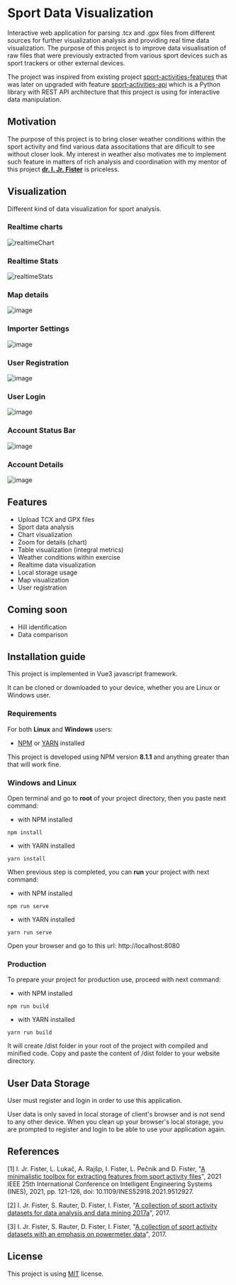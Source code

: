 # Sport Data Visualization

Interactive web application for parsing .tcx and .gpx files from different sources for further visualization analysis and providing real time data visualization. The purpose of this project is to improve data visualisation of raw files that were previously extracted from various sport devices such as sport trackers or other external devices. 

The project was inspired from existing project <a href="https://github.com/firefly-cpp/sport-activities-features">sport-activities-features</a> that was later on upgraded with feature <a href="https://github.com/alenrajsp/sport-activities-features-api">sport-activities-api</a> which is a Python library with REST API architecture that this project is using for interactive data manipulation.

## Motivation

The purpose of this project is to bring closer weather conditions within the sport activity and find various data associtations that are dificult to see without closer look. My interest in weather also motivates me to implement such feature in matters of rich analysis and coordination with my mentor of this project <b>[dr. I. Jr. Fister](http://www.iztok-jr-fister.eu/)</b> is priceless.
## Visualization

Different kind of data visualization for sport analysis.

### Realtime charts

![realtimeChart](https://user-images.githubusercontent.com/59646470/157679524-369ef174-0d1a-4308-adea-fbe123484887.gif)

### Realtime Stats

![realtimeStats](https://user-images.githubusercontent.com/59646470/157680109-74bc3fba-3294-44ac-9174-2180a567c33d.gif)

### Map details

![image](https://user-images.githubusercontent.com/59646470/157743120-b19e256b-31cb-4bb8-8eec-bef9d1b90a09.png)

### Importer Settings

![image](https://user-images.githubusercontent.com/59646470/156993617-6f4ebe5a-d1e1-4022-a104-bd068239d275.png)

### User Registration

![image](https://user-images.githubusercontent.com/59646470/157900695-3132140e-089c-4959-8059-0b0b7396d994.png)

### User Login

![image](https://user-images.githubusercontent.com/59646470/157900521-572e7576-53a9-4563-b96e-4ad4d501ee8f.png)

### Account Status Bar

![image](https://user-images.githubusercontent.com/59646470/157900796-30290d0b-0fa0-4286-9fed-e5070f60b17e.png)

### Account Details

![image](https://user-images.githubusercontent.com/59646470/157900869-ba368f5c-c8c9-41ca-bfa8-bcc7aed80fa2.png)

## Features

- Upload TCX and GPX files
- Sport data analysis
- Chart visualization
- Zoom for details (chart)
- Table visualization (integral metrics)
- Weather conditions within exercise
- Realtime data visualization
- Local storage usage
- Map visualization
- User registration

## Coming soon

- Hill identification
- Data comparison

## Installation guide

This project is implemented in Vue3 javascript framework. 

It can be cloned or downloaded to your device, whether you are Linux or Windows user.

### Requirements

For both <b>Linux</b> and <b>Windows</b> users:

- <a href="https://www.npmjs.com/">NPM</a> or <a href="https://yarnpkg.com/">YARN</a> installed

This project is developed using NPM version <b>8.1.1</b> and anything greater than that will work fine.

### Windows and Linux

Open terminal and go to <b>root</b> of your project directory, then you paste next command:

- with NPM installed

```
npm install
```

- with YARN installed

```
yarn install
```

When previous step is completed, you can <b>run</b> your project with next command:

- with NPM installed

```
npm run serve
```

- with YARN installed

```
yarn run serve
```

Open your browser and go to this url: http://localhost:8080

### Production

To prepare your project for production use, proceed with next command:

- with NPM installed

```
npm run build
```

- with YARN installed

```
yarn run build
```

It will create /dist folder in your root of the project with compiled and minified code. Copy and paste the content of /dist folder to your website directory.

## User Data Storage

User must register and login in order to use this application.

User data is only saved in local storage of client's browser and is not send to any other device. When you clean up your browser's local storage, you are prompted to register and login to be able to use your application again.

## References

[1] I. Jr. Fister, L. Lukač, A. Rajšp, I. Fister, L. Pečnik and D. Fister, "[A minimalistic toolbox for extracting features from sport activity files](http://iztok-jr-fister.eu/static/publications/294.pdf)", 2021 IEEE 25th International Conference on Intelligent Engineering Systems (INES), 2021, pp. 121-126, doi: 10.1109/INES52918.2021.9512927.

[2] I. Jr. Fister, S. Rauter, D. Fister, I. Fister, "[A collection of sport activity datasets for data analysis and data mining 2017a](https://academictorrents.com/details/f2221a292540ff3e6c85025754f775361c7cd886)", 2017.

[3] I. Jr. Fister, S. Rauter, D. Fister, I. Fister, "[A collection of sport activity datasets with an emphasis on powermeter data](https://academictorrents.com/details/bf76b193960a96a683f9c2afde70acab9d3d757d)", 2017.
## License

This project is using <a href="https://choosealicense.com/licenses/mit/">MIT</a> license.
